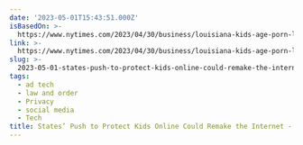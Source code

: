 ```yaml
---
date: '2023-05-01T15:43:51.000Z'
isBasedOn: >-
  https://www.nytimes.com/2023/04/30/business/louisiana-kids-age-porn-law.html?smid=nytcore-ios-share&referringSource=articleShare
link: >-
  https://www.nytimes.com/2023/04/30/business/louisiana-kids-age-porn-law.html?smid=nytcore-ios-share&referringSource=articleShare
slug: >-
  2023-05-01-states-push-to-protect-kids-online-could-remake-the-internet-the-new-yor
tags:
  - ad tech
  - law and order
  - Privacy
  - social media
  - Tech
title: States’ Push to Protect Kids Online Could Remake the Internet - The New Yor
---
```


